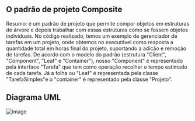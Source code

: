 ## O padrão de projeto Composite

Resumo: é um padrão de projeto que permite compor objetos em estruturas de árvore e depois trabalhar com essas estruturas como se fossem objetos individuais. No código realizado, temos um exemplo de gerenciador de tarefas em um projeto, onde obtemos no executável como resposta a quantidade total em horas final do projeto, suportando a adicão e remoção de tarefas. De acordo com o modelo do padrão (estrutura "Client", "Component", "Leaf" e "Container"), nosso "Component" é representado pela interface "Tarefa" que tem como operação recolher o tempo estimado de cada tarefa. Já a folha ou "Leaf" é representada pela classe "TarefaSimples"e o "container" é representado pela classe "Projeto".

## Diagrama UML

![image](https://github.com/elizabethleite/bertoti/assets/101938881/5e6d1b00-1639-4195-816d-206f3848c602)


